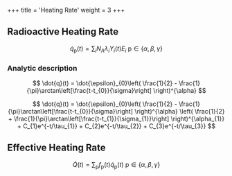 +++
title = 'Heating Rate'
weight = 3
+++

## Radioactive Heating Rate

$$
\dot{q}_{\mathrm{p}}(t) = \sum_{i} N_{A} \lambda_{i}Y_{i}(t)E_{i}   \text{    p} \in \{\alpha, \beta, \gamma\}
$$


### Analytic description
$$
\dot{q}(t) = \dot{\epsilon}_{0}\left( \frac{1}{2} - \frac{1}{\pi}\arctan\left[\frac{t-t_{0}}{\sigma}\right] \right)^{\alpha}
$$


$$
\dot{q}(t) = \dot{\epsilon}_{0}\left( \frac{1}{2} - \frac{1}{\pi}\arctan\left[\frac{t-t_{0}}{\sigma}\right] \right)^{\alpha} \left( \frac{1}{2} + \frac{1}{\pi}\arctan\left[\frac{t-t_{1}}{\sigma_{1}}\right] \right)^{\alpha_{1}} + C_{1}e^{-t/\tau_{1}} + C_{2}e^{-t/\tau_{2}} + C_{3}e^{-t/\tau_{3}}
$$



## Effective Heating Rate


$$
\dot{Q}(t) = \sum_{\mathrm{p}}f_{\mathrm{p}}(t)\dot{q}_{\mathrm{p}}(t)   \text{    p} \in \{\alpha, \beta, \gamma\}
$$